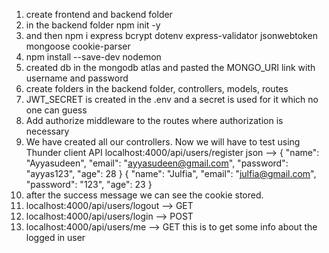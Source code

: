 1. create frontend and backend folder
2. in the backend folder npm init -y 
3. and then npm i express bcrypt dotenv express-validator jsonwebtoken mongoose cookie-parser
4. npm install --save-dev nodemon
5. created db in the mongodb atlas and pasted the MONGO_URI link with username and password
6. create folders in the backend folder, controllers, models, routes
7. JWT_SECRET is created in the .env and a secret is used for it which no one can guess
8. Add authorize middleware to the routes where authorization is necessary
9. We have created all our controllers. Now we will have to test using Thunder client API 
   localhost:4000/api/users/register
   json --> {
  "name": "Ayyasudeen",
  "email": "ayyasudeen@gmail.com",
  "password": "ayyas123",
  "age": 28
}
{
  "name": "Julfia",
  "email": "julfia@gmail.com",
  "password": "123",
  "age": 23
}
10. after the success message we can see the cookie stored.
11. localhost:4000/api/users/logout --> GET
12. localhost:4000/api/users/login --> POST
13. localhost:4000/api/users/me --> GET this is to get some info about the logged in user 